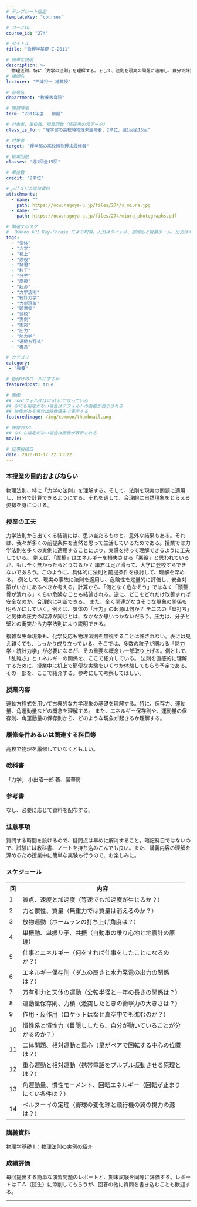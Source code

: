 ```yaml
---
# テンプレート指定
templateKey: "courses"

# コースID
course_id: "274"

# タイトル
title: "物理学基礎-I-2011"

# 簡単な説明
description: >-
  物理法則、特に「力学の法則」を理解する。そして、法則を現実の問題に適用し、自分で計算できるようにする。それを通して、合理的に自然現象をとらえる姿勢を身につける。 ....
# 講師名
lecturer: "三浦裕一 准教授"

# 部局名
department: "教養教育院"

# 開講時限
term: "2011年度	前期"

# 対象者、単位数、授業回数（修正用の元データ）
class_is_for: "理学部の高校時物理未履修者、2単位、週1回全15回"

# 対象者
target: "理学部の高校時物理未履修者"

# 授業回数
classes: "週1回全15回"

# 単位数
credit: "2単位"

# pdfなどの追加資料
attachments:
  - name: "" 
    path: https://ocw.nagoya-u.jp/files/274/s_miura.jpg
  - name: "" 
    path: https://ocw.nagoya-u.jp/files/274/miura_photographs.pdf

# 関連するタグ
# （Yahoo API Key-Phrase により取得。入力はタイトル、部局名と授業ホーム、出力はキーフレーズ（tags））
tags:
  - "気体"
  - "力学"
  - "机上"
  - "悪役"
  - "諸君"
  - "粒子"
  - "分子"
  - "摩擦"
  - "起源"
  - "力学法則"
  - "統計力学"
  - "力学現象"
  - "頭蓋骨"
  - "登校"
  - "実例"
  - "衝突"
  - "圧力"
  - "熱力学"
  - "運動方程式"
  - "概念"

# カテゴリ
category:
 - "教養"

# 色付けのロールにするか
featuredpost: true

# 画像
## rootフォルダはstaticになっている
## なにも指定がない場合はデフォルトの画像が表示される
## 映像がある場合は映像優先で表示する
featuredimage: /img/common/thumbnail.png

# 映像のURL
## なにも指定がない場合は画像が表示される
movie: 

# 記事投稿日
date: 2020-03-17 22:33:22
---
```


### 本授業の目的およびねらい

物理法則、特に「力学の法則」を理解する。そして、法則を現実の問題に適用し、自分で計算できるようにする。それを通して、合理的に自然現象をとらえる姿勢を身につける。


### 授業の工夫

力学法則から出てくる結論には、思い当たるものと、意外な結果もある。それは、我々が多くの前提条件を当然と思って生活しているためである。授業では力学法則を多くの実例に適用することにより、実感を持って理解できるように工夫している。 例えば、「摩擦」はエネルギーを損失させる「悪役」と思われているが、もし全く無かったらどうなるか？ 諸君は足が滑って、大学に登校すらできないであろう。このように、具体的に法則と前提条件を検討して、理解を深める。 例として、現実の事故に法則を適用し、危険性を定量的に評価し、安全対策がいかにあるべきか考える。計算から、「何となく危なそう」ではなく「頭蓋骨が潰れる」くらい危険なことも結論される。逆に、どこをどれだけ改善すれば安全なのか、合理的に判断できる。 また、全く関連がなさそうな現象の関係も明らかにしていく。例えば、気体の「圧力」の起源は何か？ テニスの「壁打ち」と気体の圧力の起源が同じとは、なかなか思いつかないだろう。圧力は、分子と壁との衝突から力学法則により説明できる。 

複雑な生命現象も、化学反応も物理法則を無視することは許されない。表には見え難くても、しっかり成り立っている。そこでは、多数の粒子が関わる「熱力学・統計力学」が必要になるが、その重要な概念も一部取り上げる。例として、「乱雑さ」とエネルギーの関係を、ここで紹介している。 法則を直感的に理解するために、授業中に机上で簡便な実験をいくつか体験してもらう予定である。その一部を、ここで紹介する。参考にして考察してほしい。





 

### 授業内容

運動方程式を用いて古典的な力学現象の基礎を理解する。特に、保存力、運動量、角運動量などの概念を理解する。 また、エネルギー保存則や、運動量の保存則、角運動量の保存則から、どのような現象が起きるか理解する。 

### 履修条件あるいは関連する科目等

高校で物理を履修していなくともよい。

### 教科書

「力学」 小出昭一郎 著、裳華房

### 参考書

なし、必要に応じて資料を配布する。

### 注意事項

質問する時間を設けるので、疑問点は早めに解消すること。暗記科目ではないので、試験には教科書、ノートを持ち込みこんでも良い。また、講義内容の理解を深めるため授業中に簡単な実験も行うので、お楽しみに。


<h3>スケジュール</h3>
<table class="basic" width="455">
<tr><th width="20" class="center">回</th><th width="435" class="center">内容</th></tr>
<tr><td class="center">1</td><td>質点、速度と加速度（等速でも加速度が生じるか？）</td></tr>
<tr><td class="center">2</td><td>力と慣性、質量（無重力では質量は消えるのか？）</td></tr>     
<tr><td class="center">3</td><td>放物運動（ホームランの打ち上げ角度は？）</td></tr>
<tr><td class="center">4</td><td>単振動、単振り子、共振（自動車の乗り心地と地震計の原理）</td></tr>
<tr><td class="center">5</td><td>仕事とエネルギー（何をすれば仕事をしたことになるのか？）</td></tr>
<tr><td class="center">6</td><td>エネルギー保存則（ダムの高さと水力発電の出力の関係は？）</td></tr>
<tr><td class="center">7</td><td>万有引力と天体の運動（公転半径と一年の長さの関係は？）</td></tr>
<tr><td class="center">8</td><td>運動量保存則、力積（激突したときの衝撃力の大きさは？）</td></tr>
<tr><td class="center">9</td><td>作用・反作用（ロケットはなぜ真空中でも進むのか？）</td></tr>
<tr><td class="center">10</td><td>慣性系と慣性力（目隠ししたら、自分が動いていることが分かるのか？）</td></tr>
<tr><td class="center">11</td><td>二体問題、相対運動と重心（星がペアで回転する中心の位置は？）</td></tr>
<tr><td class="center">12</td><td>重心運動と相対運動（携帯電話をブルブル振動させる原理とは？）</td></tr>
<tr><td class="center">13</td><td>角運動量、慣性モーメント、回転エネルギー（回転が止まりにくい条件は？）</td></tr>
<tr><td class="center">14</td><td>ベルヌーイの定理（野球の変化球と飛行機の翼の揚力の源は？）</td></tr>
</table>


### 講義資料

[物理学基礎 I ：物理法則の実例の紹介](https://ocw.nagoya-u.jp/files/274/miura_photographs.pdf) 





### 成績評価

毎回提出する簡単な演習問題のレポートと、期末試験を同等に評価する。レポートはＴＡ（院生）に添削してもらうが、回答の他に質問を書き込むことも歓迎する。





-----